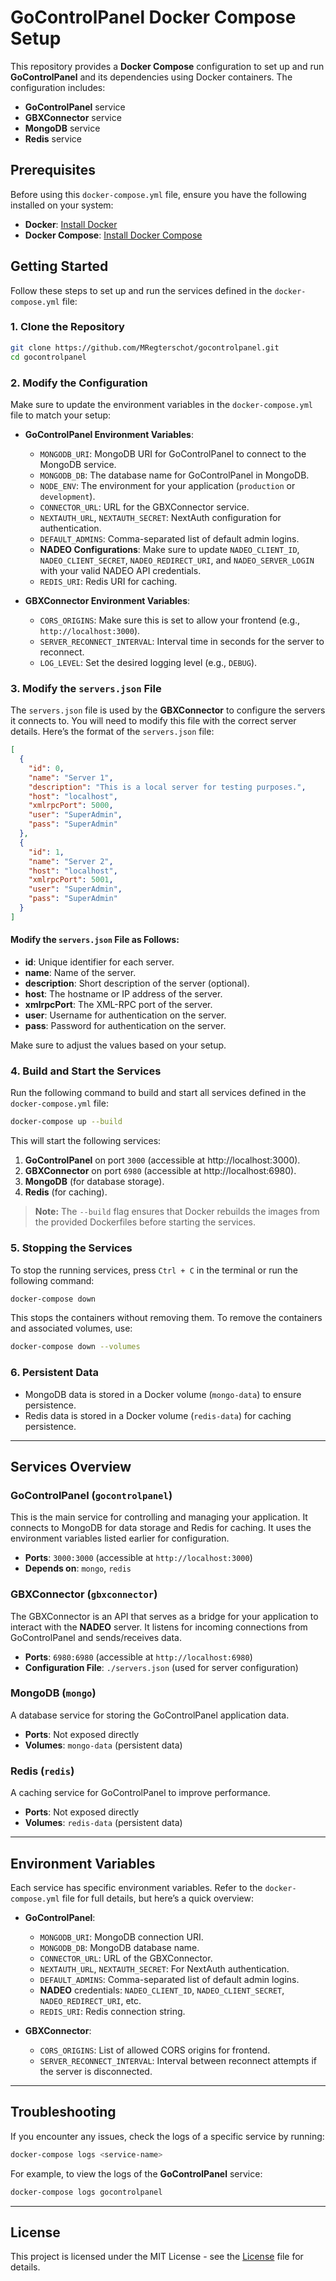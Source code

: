 # **GoControlPanel Docker Compose Setup**

This repository provides a **Docker Compose** configuration to set up and run **GoControlPanel** and its dependencies using Docker containers. The configuration includes:

- **GoControlPanel** service
- **GBXConnector** service
- **MongoDB** service
- **Redis** service

## **Prerequisites**

Before using this `docker-compose.yml` file, ensure you have the following installed on your system:

- **Docker**: [Install Docker](https://www.docker.com/get-started)
- **Docker Compose**: [Install Docker Compose](https://docs.docker.com/compose/install/)

## **Getting Started**

Follow these steps to set up and run the services defined in the `docker-compose.yml` file:

### 1. Clone the Repository

```bash
git clone https://github.com/MRegterschot/gocontrolpanel.git
cd gocontrolpanel
```

### 2. Modify the Configuration

Make sure to update the environment variables in the `docker-compose.yml` file to match your setup:

- **GoControlPanel Environment Variables**:

  - `MONGODB_URI`: MongoDB URI for GoControlPanel to connect to the MongoDB service.
  - `MONGODB_DB`: The database name for GoControlPanel in MongoDB.
  - `NODE_ENV`: The environment for your application (`production` or `development`).
  - `CONNECTOR_URL`: URL for the GBXConnector service.
  - `NEXTAUTH_URL`, `NEXTAUTH_SECRET`: NextAuth configuration for authentication.
  - `DEFAULT_ADMINS`: Comma-separated list of default admin logins.
  - **NADEO Configurations**: Make sure to update `NADEO_CLIENT_ID`, `NADEO_CLIENT_SECRET`, `NADEO_REDIRECT_URI`, and `NADEO_SERVER_LOGIN` with your valid NADEO API credentials.
  - `REDIS_URI`: Redis URI for caching.

- **GBXConnector Environment Variables**:
  - `CORS_ORIGINS`: Make sure this is set to allow your frontend (e.g., `http://localhost:3000`).
  - `SERVER_RECONNECT_INTERVAL`: Interval time in seconds for the server to reconnect.
  - `LOG_LEVEL`: Set the desired logging level (e.g., `DEBUG`).

### 3. Modify the `servers.json` File

The `servers.json` file is used by the **GBXConnector** to configure the servers it connects to. You will need to modify this file with the correct server details. Here’s the format of the `servers.json` file:

```json
[
  {
    "id": 0,
    "name": "Server 1",
    "description": "This is a local server for testing purposes.",
    "host": "localhost",
    "xmlrpcPort": 5000,
    "user": "SuperAdmin",
    "pass": "SuperAdmin"
  },
  {
    "id": 1,
    "name": "Server 2",
    "host": "localhost",
    "xmlrpcPort": 5001,
    "user": "SuperAdmin",
    "pass": "SuperAdmin"
  }
]
```

#### Modify the `servers.json` File as Follows:

- **id**: Unique identifier for each server.
- **name**: Name of the server.
- **description**: Short description of the server (optional).
- **host**: The hostname or IP address of the server.
- **xmlrpcPort**: The XML-RPC port of the server.
- **user**: Username for authentication on the server.
- **pass**: Password for authentication on the server.

Make sure to adjust the values based on your setup.

### 4. Build and Start the Services

Run the following command to build and start all services defined in the `docker-compose.yml` file:

```bash
docker-compose up --build
```

This will start the following services:

1. **GoControlPanel** on port `3000` (accessible at http://localhost:3000).
2. **GBXConnector** on port `6980` (accessible at http://localhost:6980).
3. **MongoDB** (for database storage).
4. **Redis** (for caching).

> **Note:** The `--build` flag ensures that Docker rebuilds the images from the provided Dockerfiles before starting the services.

### 5. Stopping the Services

To stop the running services, press `Ctrl + C` in the terminal or run the following command:

```bash
docker-compose down
```

This stops the containers without removing them. To remove the containers and associated volumes, use:

```bash
docker-compose down --volumes
```

### 6. Persistent Data

- MongoDB data is stored in a Docker volume (`mongo-data`) to ensure persistence.
- Redis data is stored in a Docker volume (`redis-data`) for caching persistence.

---

## **Services Overview**

### **GoControlPanel** (`gocontrolpanel`)

This is the main service for controlling and managing your application. It connects to MongoDB for data storage and Redis for caching. It uses the environment variables listed earlier for configuration.

- **Ports**: `3000:3000` (accessible at `http://localhost:3000`)
- **Depends on**: `mongo`, `redis`

### **GBXConnector** (`gbxconnector`)

The GBXConnector is an API that serves as a bridge for your application to interact with the **NADEO** server. It listens for incoming connections from GoControlPanel and sends/receives data.

- **Ports**: `6980:6980` (accessible at `http://localhost:6980`)
- **Configuration File**: `./servers.json` (used for server configuration)

### **MongoDB** (`mongo`)

A database service for storing the GoControlPanel application data.

- **Ports**: Not exposed directly
- **Volumes**: `mongo-data` (persistent data)

### **Redis** (`redis`)

A caching service for GoControlPanel to improve performance.

- **Ports**: Not exposed directly
- **Volumes**: `redis-data` (persistent data)

---

## **Environment Variables**

Each service has specific environment variables. Refer to the `docker-compose.yml` file for full details, but here’s a quick overview:

- **GoControlPanel**:

  - `MONGODB_URI`: MongoDB connection URI.
  - `MONGODB_DB`: MongoDB database name.
  - `CONNECTOR_URL`: URL of the GBXConnector.
  - `NEXTAUTH_URL`, `NEXTAUTH_SECRET`: For NextAuth authentication.
  - `DEFAULT_ADMINS`: Comma-separated list of default admin logins.
  - **NADEO** credentials: `NADEO_CLIENT_ID`, `NADEO_CLIENT_SECRET`, `NADEO_REDIRECT_URI`, etc.
  - `REDIS_URI`: Redis connection string.

- **GBXConnector**:
  - `CORS_ORIGINS`: List of allowed CORS origins for frontend.
  - `SERVER_RECONNECT_INTERVAL`: Interval between reconnect attempts if the server is disconnected.

---

## **Troubleshooting**

If you encounter any issues, check the logs of a specific service by running:

```bash
docker-compose logs <service-name>
```

For example, to view the logs of the **GoControlPanel** service:

```bash
docker-compose logs gocontrolpanel
```

---

## **License**

This project is licensed under the MIT License - see the [License](License) file for details.
